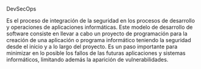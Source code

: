 DevSecOps 

Es el proceso de integración de la seguridad en los procesos de desarrollo y operaciones de aplicaciones informáticas. Este modelo de desarrollo de software consiste en llevar a cabo un proyecto de programación para la creación de una aplicación o programa informático teniendo la seguridad desde el inicio y a lo largo del proyecto. Es un paso importante para minimizar en lo posible los fallos de las futuras aplicaciones y sistemas informáticos, limitando además la aparición de vulnerabilidades.
